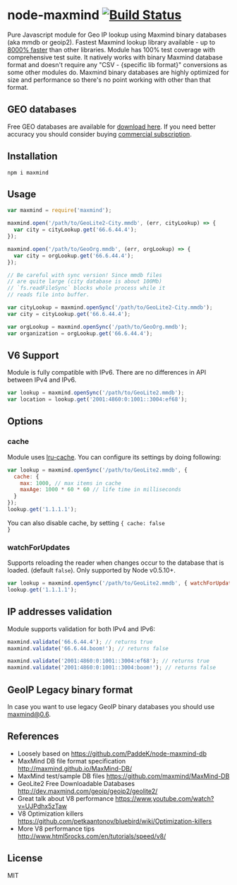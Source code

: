 node-maxmind [![Build Status](https://travis-ci.org/runk/node-maxmind.png)](https://travis-ci.org/runk/node-maxmind)
========

Pure Javascript module for Geo IP lookup using Maxmind binary databases (aka mmdb or geoip2).
Fastest Maxmind lookup library available - up to [8000% faster](https://github.com/runk/node-maxmind-benchmark) than other libraries. Module has 100% test coverage with comprehensive test suite. It natively works with binary Maxmind database format and doesn't require any "CSV - {specific lib format}" conversions as some other modules do. Maxmind binary databases are highly optimized for size and performance so there's no point working with other than that format.


## GEO databases

Free GEO databases are available for [download here](http://dev.maxmind.com/geoip/geoip2/geolite2/). If you need better accuracy you should consider buying [commercial subscription](https://www.maxmind.com/en/geoip2-databases).


## Installation

```shell
npm i maxmind
```


## Usage

```javascript
var maxmind = require('maxmind');

maxmind.open('/path/to/GeoLite2-City.mmdb', (err, cityLookup) => {
  var city = cityLookup.get('66.6.44.4');
});

maxmind.open('/path/to/GeoOrg.mmdb', (err, orgLookup) => {
  var city = orgLookup.get('66.6.44.4');
});

// Be careful with sync version! Since mmdb files
// are quite large (city database is about 100Mb)
// `fs.readFileSync` blocks whole process while it
// reads file into buffer.

var cityLookup = maxmind.openSync('/path/to/GeoLite2-City.mmdb');
var city = cityLookup.get('66.6.44.4');

var orgLookup = maxmind.openSync('/path/to/GeoOrg.mmdb');
var organization = orgLookup.get('66.6.44.4');
```


## V6 Support

Module is fully compatible with IPv6. There are no differences in API between IPv4 and IPv6.

```javascript
var lookup = maxmind.openSync('/path/to/GeoLite2.mmdb');
var location = lookup.get('2001:4860:0:1001::3004:ef68');
```


## Options
### cache
Module uses [lru-cache](https://github.com/isaacs/node-lru-cache). You can configure its settings by doing following:

```javascript
var lookup = maxmind.openSync('/path/to/GeoLite2.mmdb', {
  cache: {
    max: 1000, // max items in cache
    maxAge: 1000 * 60 * 60 // life time in milliseconds
  }
});
lookup.get('1.1.1.1');
```
You can also disable cache, by setting <code>{ cache: false }</code>

### watchForUpdates
Supports reloading the reader when changes occur to the database that is loaded. (default `false`). Only supported by Node v0.5.10+.
```javascript
var lookup = maxmind.openSync('/path/to/GeoLite2.mmdb', { watchForUpdates: true });
lookup.get('1.1.1.1');
```


## IP addresses validation

Module supports validation for both IPv4 and IPv6:

```javascript
maxmind.validate('66.6.44.4'); // returns true
maxmind.validate('66.6.44.boom!'); // returns false

maxmind.validate('2001:4860:0:1001::3004:ef68'); // returns true
maxmind.validate('2001:4860:0:1001::3004:boom!'); // returns false
```


## GeoIP Legacy binary format

In case you want to use legacy GeoIP binary databases you should use [maxmind@0.6](https://github.com/runk/node-maxmind/releases/tag/v0.6.0).


## References
 - Loosely based on https://github.com/PaddeK/node-maxmind-db
 - MaxMind DB file format specification http://maxmind.github.io/MaxMind-DB/
 - MaxMind test/sample DB files https://github.com/maxmind/MaxMind-DB
 - GeoLite2 Free Downloadable Databases http://dev.maxmind.com/geoip/geoip2/geolite2/
 - Great talk about V8 performance https://www.youtube.com/watch?v=UJPdhx5zTaw
 - V8 Optimization killers https://github.com/petkaantonov/bluebird/wiki/Optimization-killers
 - More V8 performance tips http://www.html5rocks.com/en/tutorials/speed/v8/


## License

MIT
